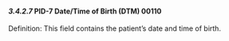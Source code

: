 #### *3.4.2.7* PID-7 Date/Time of Birth (DTM) 00110

Definition: This field contains the patient’s date and time of birth.
